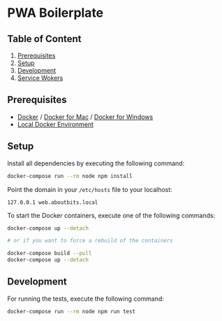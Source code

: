 # PWA Boilerplate

## Table of Content

1. [Prerequisites](#prerequisites)
2. [Setup](#setup)
3. [Development](#development)
4. [Service Wokers](/service-worker.md)

## Prerequisites

- [Docker](https://www.docker.com) / [Docker for Mac](https://docs.docker.com/docker-for-mac/) / [Docker for Windows](https://docs.docker.com/docker-for-windows/)
- [Local Docker Environment](https://github.com/aboutbits/local-environment)

## Setup

Install all dependencies by executing the following command:

```bash
docker-compose run --rm node npm install
```

Point the domain in your `/etc/hosts` file to your localhost:

```
127.0.0.1 web.aboutbits.local
```

To start the Docker containers, execute one of the following commands:

```bash
docker-compose up --detach

# or if you want to force a rebuild of the containers

docker-compose build --pull
docker-compose up --detach
```

## Development

For running the tests, execute the following command:

```bash
docker-compose run --rm node npm run test
```

